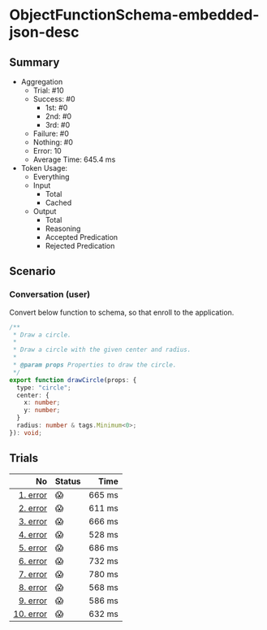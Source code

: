# ObjectFunctionSchema-embedded-json-desc
## Summary
  - Aggregation
    - Trial: #10
    - Success: #0
      - 1st: #0
      - 2nd: #0
      - 3rd: #0
    - Failure: #0
    - Nothing: #0
    - Error: 10
    - Average Time: 645.4 ms
  - Token Usage:
    - Everything
    - Input
      - Total
      - Cached
    - Output
      - Total
      - Reasoning
      - Accepted Predication
      - Rejected Predication

## Scenario
### Conversation (user)
Convert below function to schema, so that enroll to the application.

```ts
/**
 * Draw a circle.
 *
 * Draw a circle with the given center and radius.
 *
 * @param props Properties to draw the circle.
 */
export function drawCircle(props: {
  type: "circle";
  center: {
    x: number;
    y: number;
  }
  radius: number & tags.Minimum<0>;
}): void;
```

## Trials
No | Status | Time
---:|:-------|------:
[1. error](./trials/1.error.json) | 😱 | 665 ms
[2. error](./trials/2.error.json) | 😱 | 611 ms
[3. error](./trials/3.error.json) | 😱 | 666 ms
[4. error](./trials/4.error.json) | 😱 | 528 ms
[5. error](./trials/5.error.json) | 😱 | 686 ms
[6. error](./trials/6.error.json) | 😱 | 732 ms
[7. error](./trials/7.error.json) | 😱 | 780 ms
[8. error](./trials/8.error.json) | 😱 | 568 ms
[9. error](./trials/9.error.json) | 😱 | 586 ms
[10. error](./trials/10.error.json) | 😱 | 632 ms